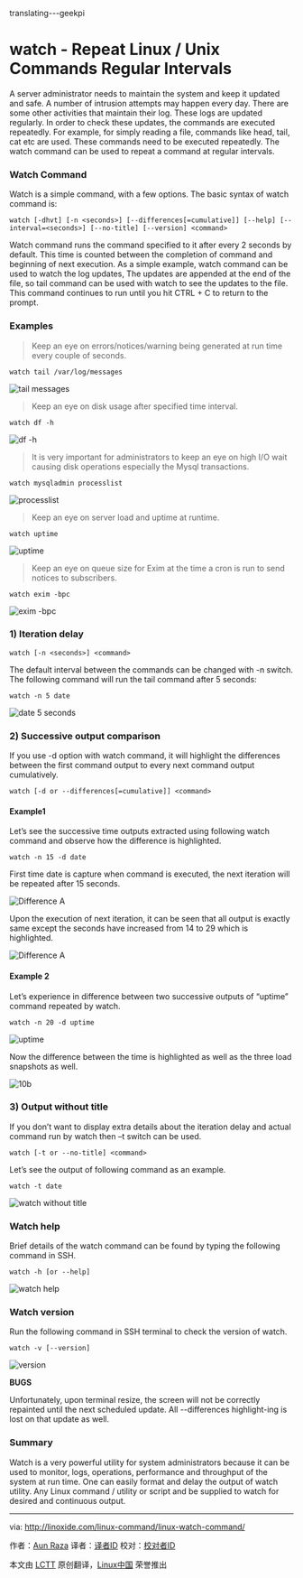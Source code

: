 translating---geekpi

watch - Repeat Linux / Unix Commands Regular Intervals
================================================================================
A server administrator needs to maintain the system and keep it updated and safe. A number of intrusion attempts may happen every day. There are some other activities that maintain their log. These logs are updated regularly. In order to check these updates, the commands are executed repeatedly. For example, for simply reading a file, commands like head, tail, cat etc are used. These commands need to be executed repeatedly. The watch command can be used to repeat a command at regular intervals.

### Watch Command ###

Watch is a simple command, with a few options. The basic syntax of watch command is:

    watch [-dhvt] [-n <seconds>] [--differences[=cumulative]] [--help] [--interval=<seconds>] [--no-title] [--version] <command>

Watch command runs the command specified to it after every 2 seconds by default. This time is counted between the completion of command and beginning of next execution. As a simple example, watch command can be used to watch the log updates, The updates are appended at the end of the file, so tail command can be used with watch to see the updates to the file. This command continues to run until you hit CTRL + C to return to the prompt.

### Examples ###

> Keep an eye on errors/notices/warning being generated at run time every couple of seconds.

    watch tail /var/log/messages

![tail messages](http://blog.linoxide.com/wp-content/uploads/2015/06/1.png)

> Keep an eye on disk usage after specified time interval.

    watch df -h

![df -h](http://blog.linoxide.com/wp-content/uploads/2015/06/2.png)

> It is very important for administrators to keep an eye on high I/O wait causing disk operations especially the Mysql transactions.

    watch mysqladmin processlist

![processlist](http://blog.linoxide.com/wp-content/uploads/2015/06/3.png)

> Keep an eye on server load and uptime at runtime.

    watch uptime

![uptime](http://blog.linoxide.com/wp-content/uploads/2015/06/10.png)

> Keep an eye on queue size for Exim at the time a cron is run to send notices to subscribers.

    watch exim -bpc

![exim -bpc](http://blog.linoxide.com/wp-content/uploads/2015/06/9.png)

### 1) Iteration delay ###

    watch [-n <seconds>] <command>

The default interval between the commands can be changed with -n switch. The following command will run the tail command after 5 seconds:

    watch -n 5 date

![date 5 seconds](http://blog.linoxide.com/wp-content/uploads/2015/06/4b.png)

### 2) Successive output comparison ###

If you use -d option with watch command, it will highlight the differences between the first command output to every next command output cumulatively.

    watch [-d or --differences[=cumulative]] <command>

#### Example1 ####

Let’s see the successive time outputs extracted using following watch command and observe how the difference is highlighted.

    watch -n 15 -d date

First time date is capture when command is executed, the next iteration will be repeated after 15 seconds.

![Difference A](http://blog.linoxide.com/wp-content/uploads/2015/06/6.png)

Upon the execution of next iteration, it can be seen that all output is exactly same except the seconds have increased from 14 to 29 which is highlighted.

![Difference A](http://blog.linoxide.com/wp-content/uploads/2015/06/6b.png)

#### Example 2 ####

Let’s experience in difference between two successive outputs of “uptime” command repeated by watch.

    watch -n 20 -d uptime

![uptime](http://blog.linoxide.com/wp-content/uploads/2015/06/10.png)

Now the difference between the time is highlighted as well as the three load snapshots as well.

![10b](http://blog.linoxide.com/wp-content/uploads/2015/06/10b.png)

### 3) Output without title ###

If you don’t want to display extra details about the iteration delay and actual command run by watch then –t switch can be used.

    watch [-t or --no-title] <command>

Let’s see the output of following command as an example.

    watch -t date

![watch without title](http://blog.linoxide.com/wp-content/uploads/2015/06/7t.png)

### Watch help ###

Brief details of the watch command can be found by typing the following command in SSH.

    watch -h [or --help]

![watch help](http://blog.linoxide.com/wp-content/uploads/2015/06/8h.png)

### Watch version ###

Run the following command in SSH terminal to check the version of watch.

    watch -v [--version]

![version](http://blog.linoxide.com/wp-content/uploads/2015/06/11.png)

**BUGS**

Unfortunately, upon terminal resize, the screen will not be correctly repainted until the next scheduled update. All --differences highlight-ing is lost on that update as well.

### Summary ###

Watch is a very powerful utility for system administrators because it can be used to monitor, logs, operations, performance and throughput of the system at run time. One can easily format and delay the output of watch utility. Any Linux command / utility or script and be supplied to watch for desired and continuous output.

--------------------------------------------------------------------------------

via: http://linoxide.com/linux-command/linux-watch-command/

作者：[Aun Raza][a]
译者：[译者ID](https://github.com/译者ID)
校对：[校对者ID](https://github.com/校对者ID)

本文由 [LCTT](https://github.com/LCTT/TranslateProject) 原创翻译，[Linux中国](https://linux.cn/) 荣誉推出

[a]:http://linoxide.com/author/arunrz/
